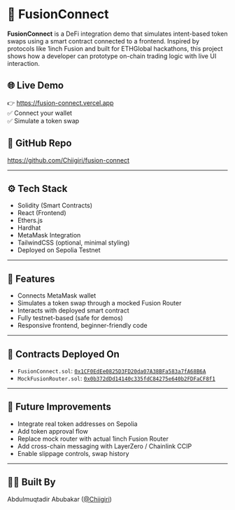 # 🚀 FusionConnect

**FusionConnect** is a DeFi integration demo that simulates intent-based token swaps using a smart contract connected to a frontend. Inspired by protocols like 1inch Fusion and built for ETHGlobal hackathons, this project shows how a developer can prototype on-chain trading logic with live UI interaction.

## 🌐 Live Demo
👉 https://fusion-connect.vercel.app  
✅ Connect your wallet  
✅ Simulate a token swap

## 📂 GitHub Repo
https://github.com/Chiigiri/fusion-connect

---

## ⚙️ Tech Stack

- Solidity (Smart Contracts)
- React (Frontend)
- Ethers.js
- Hardhat
- MetaMask Integration
- TailwindCSS (optional, minimal styling)
- Deployed on Sepolia Testnet

---

## 🧠 Features

- Connects MetaMask wallet
- Simulates a token swap through a mocked Fusion Router
- Interacts with deployed smart contract
- Fully testnet-based (safe for demos)
- Responsive frontend, beginner-friendly code

---

## 📜 Contracts Deployed On

- `FusionConnect.sol`: [`0x1CF0EdEe0825D3FD20da07A38BFa583a7fA68B6A`](https://sepolia.etherscan.io/address/0x1CF0EdEe0825D3FD20da07A38BFa583a7fA68B6A)
- `MockFusionRouter.sol`: [`0x0b372dDd14140c335fdC84275e640b2FDFaCF8f1`](https://sepolia.etherscan.io/address/0x0b372dDd14140c335fdC84275e640b2FDFaCF8f1)

---



## 🚧 Future Improvements

- Integrate real token addresses on Sepolia
- Add token approval flow
- Replace mock router with actual 1inch Fusion Router
- Add cross-chain messaging with LayerZero / Chainlink CCIP
- Enable slippage controls, swap history

---

## 👨‍💻 Built By
Abdulmuqtadir Abubakar ([@Chiigiri](https://github.com/Chiigiri))  



